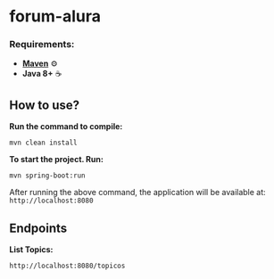 # forum-alura

### Requirements:
- [**Maven**](https://maven.apache.org/install.html) :gear:
- **Java 8+** :coffee:

## How to use?
**Run the command to compile:** <p>
`mvn clean install`

**To start the project. Run:** <p>
`mvn spring-boot:run`

After running the above command, the application will be available at: `http://localhost:8080`

## Endpoints
**List Topics:**<p>
`http://localhost:8080/topicos`
